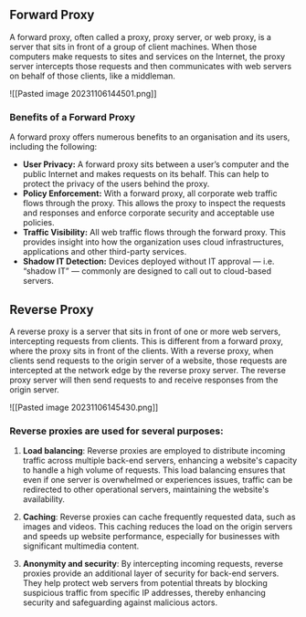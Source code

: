 ## Forward Proxy

A forward proxy, often called a proxy, proxy server, or web proxy, is a server that sits in front of a group of client machines. When those computers make requests to sites and services on the Internet, the proxy server intercepts those requests and then communicates with web servers on behalf of those clients, like a middleman.

![[Pasted image 20231106144501.png]]

### Benefits of a Forward Proxy

A forward proxy offers numerous benefits to an organisation and its users, including the following:

- **User Privacy:** A forward proxy sits between a user’s computer and the public Internet and makes requests on its behalf. This can help to protect the privacy of the users behind the proxy.
- **Policy Enforcement:** With a forward proxy, all corporate web traffic flows through the proxy. This allows the proxy to inspect the requests and responses and enforce corporate security and acceptable use policies.
- **Traffic Visibility:** All web traffic flows through the forward proxy. This provides insight into how the organization uses cloud infrastructures, applications and other third-party services.
- **Shadow IT Detection:** Devices deployed without IT approval — i.e. “shadow IT” — commonly are designed to call out to cloud-based servers.

## Reverse Proxy

A reverse proxy is a server that sits in front of one or more web servers, intercepting requests from clients. This is different from a forward proxy, where the proxy sits in front of the clients. With a reverse proxy, when clients send requests to the origin server of a website, those requests are intercepted at the network edge by the reverse proxy server. The reverse proxy server will then send requests to and receive responses from the origin server.

![[Pasted image 20231106145430.png]]

### Reverse proxies are used for several purposes:

1. **Load balancing**: Reverse proxies are employed to distribute incoming traffic across multiple back-end servers, enhancing a website's capacity to handle a high volume of requests. This load balancing ensures that even if one server is overwhelmed or experiences issues, traffic can be redirected to other operational servers, maintaining the website's availability.

2. **Caching**: Reverse proxies can cache frequently requested data, such as images and videos. This caching reduces the load on the origin servers and speeds up website performance, especially for businesses with significant multimedia content.

3. **Anonymity and security**: By intercepting incoming requests, reverse proxies provide an additional layer of security for back-end servers. They help protect web servers from potential threats by blocking suspicious traffic from specific IP addresses, thereby enhancing security and safeguarding against malicious actors.